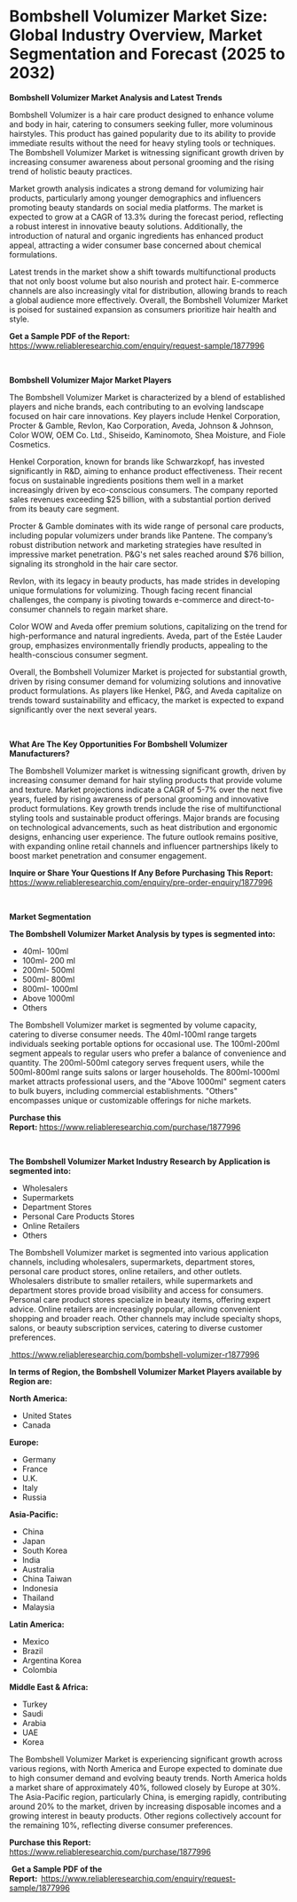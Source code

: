 <p><h1>Bombshell Volumizer Market Size: Global Industry Overview, Market Segmentation and Forecast (2025 to 2032)</h1></p><p><strong>Bombshell Volumizer Market Analysis and Latest Trends</strong></p>
<p><p>Bombshell Volumizer is a hair care product designed to enhance volume and body in hair, catering to consumers seeking fuller, more voluminous hairstyles. This product has gained popularity due to its ability to provide immediate results without the need for heavy styling tools or techniques. The Bombshell Volumizer Market is witnessing significant growth driven by increasing consumer awareness about personal grooming and the rising trend of holistic beauty practices.</p><p>Market growth analysis indicates a strong demand for volumizing hair products, particularly among younger demographics and influencers promoting beauty standards on social media platforms. The market is expected to grow at a CAGR of 13.3% during the forecast period, reflecting a robust interest in innovative beauty solutions. Additionally, the introduction of natural and organic ingredients has enhanced product appeal, attracting a wider consumer base concerned about chemical formulations. </p><p>Latest trends in the market show a shift towards multifunctional products that not only boost volume but also nourish and protect hair. E-commerce channels are also increasingly vital for distribution, allowing brands to reach a global audience more effectively. Overall, the Bombshell Volumizer Market is poised for sustained expansion as consumers prioritize hair health and style.</p></p>
<p><strong>Get a Sample PDF of the Report:&nbsp;</strong> <a href="https://www.reliableresearchiq.com/enquiry/request-sample/1877996?utm_campaign=1123&utm_medium=2&utm_source=Github&utm_content=ia&utm_term=15042025&utm_id=bombshell-volumizer">https://www.reliableresearchiq.com/enquiry/request-sample/1877996</a></p>
<p>&nbsp;</p>
<p><strong>Bombshell Volumizer Major Market Players</strong></p>
<p><p>The Bombshell Volumizer Market is characterized by a blend of established players and niche brands, each contributing to an evolving landscape focused on hair care innovations. Key players include Henkel Corporation, Procter & Gamble, Revlon, Kao Corporation, Aveda, Johnson & Johnson, Color WOW, OEM Co. Ltd., Shiseido, Kaminomoto, Shea Moisture, and Fiole Cosmetics.</p><p>Henkel Corporation, known for brands like Schwarzkopf, has invested significantly in R&D, aiming to enhance product effectiveness. Their recent focus on sustainable ingredients positions them well in a market increasingly driven by eco-conscious consumers. The company reported sales revenues exceeding $25 billion, with a substantial portion derived from its beauty care segment.</p><p>Procter & Gamble dominates with its wide range of personal care products, including popular volumizers under brands like Pantene. The company’s robust distribution network and marketing strategies have resulted in impressive market penetration. P&G's net sales reached around $76 billion, signaling its stronghold in the hair care sector.</p><p>Revlon, with its legacy in beauty products, has made strides in developing unique formulations for volumizing. Though facing recent financial challenges, the company is pivoting towards e-commerce and direct-to-consumer channels to regain market share.</p><p>Color WOW and Aveda offer premium solutions, capitalizing on the trend for high-performance and natural ingredients. Aveda, part of the Estée Lauder group, emphasizes environmentally friendly products, appealing to the health-conscious consumer segment.</p><p>Overall, the Bombshell Volumizer Market is projected for substantial growth, driven by rising consumer demand for volumizing solutions and innovative product formulations. As players like Henkel, P&G, and Aveda capitalize on trends toward sustainability and efficacy, the market is expected to expand significantly over the next several years.</p></p>
<p>&nbsp;</p>
<p><strong>What Are The Key Opportunities For Bombshell Volumizer Manufacturers?</strong></p>
<p><p>The Bombshell Volumizer market is witnessing significant growth, driven by increasing consumer demand for hair styling products that provide volume and texture. Market projections indicate a CAGR of 5-7% over the next five years, fueled by rising awareness of personal grooming and innovative product formulations. Key growth trends include the rise of multifunctional styling tools and sustainable product offerings. Major brands are focusing on technological advancements, such as heat distribution and ergonomic designs, enhancing user experience. The future outlook remains positive, with expanding online retail channels and influencer partnerships likely to boost market penetration and consumer engagement.</p></p>
<p><strong>Inquire or Share Your Questions If Any Before Purchasing This Report:</strong> <a href="https://www.reliableresearchiq.com/enquiry/pre-order-enquiry/1877996?utm_campaign=1123&utm_medium=2&utm_source=Github&utm_content=ia&utm_term=15042025&utm_id=bombshell-volumizer">https://www.reliableresearchiq.com/enquiry/pre-order-enquiry/1877996</a></p>
<p>&nbsp;</p>
<p><strong>Market Segmentation</strong></p>
<p><strong>The Bombshell Volumizer Market Analysis by types is segmented into:</strong></p>
<p><ul><li>40ml- 100ml</li><li>100ml- 200 ml</li><li>200ml- 500ml</li><li>500ml- 800ml</li><li>800ml- 1000ml</li><li>Above 1000ml</li><li>Others</li></ul></p>
<p><p>The Bombshell Volumizer market is segmented by volume capacity, catering to diverse consumer needs. The 40ml-100ml range targets individuals seeking portable options for occasional use. The 100ml-200ml segment appeals to regular users who prefer a balance of convenience and quantity. The 200ml-500ml category serves frequent users, while the 500ml-800ml range suits salons or larger households. The 800ml-1000ml market attracts professional users, and the "Above 1000ml" segment caters to bulk buyers, including commercial establishments. "Others" encompasses unique or customizable offerings for niche markets.</p></p>
<p><strong>Purchase this Report:&nbsp;</strong><a href="https://www.reliableresearchiq.com/purchase/1877996?utm_campaign=1123&utm_medium=2&utm_source=Github&utm_content=ia&utm_term=15042025&utm_id=bombshell-volumizer">https://www.reliableresearchiq.com/purchase/1877996</a></p>
<p>&nbsp;</p>
<p><strong>The Bombshell Volumizer Market Industry Research by Application is segmented into:</strong></p>
<p><ul><li>Wholesalers</li><li>Supermarkets</li><li>Department Stores</li><li>Personal Care Products Stores</li><li>Online Retailers</li><li>Others</li></ul></p>
<p><p>The Bombshell Volumizer market is segmented into various application channels, including wholesalers, supermarkets, department stores, personal care product stores, online retailers, and other outlets. Wholesalers distribute to smaller retailers, while supermarkets and department stores provide broad visibility and access for consumers. Personal care product stores specialize in beauty items, offering expert advice. Online retailers are increasingly popular, allowing convenient shopping and broader reach. Other channels may include specialty shops, salons, or beauty subscription services, catering to diverse customer preferences.</p></p>
<p><a href="https://www.reliableresearchiq.com/bombshell-volumizer-r1877996?utm_campaign=1123&utm_medium=2&utm_source=Github&utm_content=ia&utm_term=15042025&utm_id=bombshell-volumizer">&nbsp;https://www.reliableresearchiq.com/bombshell-volumizer-r1877996</a></p>
<p><strong>In terms of Region, the Bombshell Volumizer Market Players available by Region are:</strong></p>
<p>
    <p> <strong> North America: </strong>
        <ul>
            <li>United States</li>
            <li>Canada</li>
        </ul>
        </p> 
    <p> <strong> Europe: </strong>
        <ul>
            <li>Germany</li>
            <li>France</li>
            <li>U.K.</li>
            <li>Italy</li>
            <li>Russia</li>
        </ul>
        </p> 
    <p> <strong> Asia-Pacific: </strong>
        <ul>
            <li>China</li>
            <li>Japan</li>
            <li>South Korea</li>
            <li>India</li>
            <li>Australia</li>
            <li>China Taiwan</li>
            <li>Indonesia</li>
            <li>Thailand</li>
            <li>Malaysia</li>
        </ul>
        </p> 
    <p> <strong> Latin America: </strong>
        <ul>
            <li>Mexico</li>
            <li>Brazil</li>
            <li>Argentina Korea</li>
            <li>Colombia</li>
        </ul>
        </p> 
    <p> <strong> Middle East & Africa: </strong>
        <ul>
            <li>Turkey</li>
            <li>Saudi</li>
            <li>Arabia</li>
            <li>UAE</li>
            <li>Korea</li>
        </ul>
    </p>
    </p>
<p><p>The Bombshell Volumizer Market is experiencing significant growth across various regions, with North America and Europe expected to dominate due to high consumer demand and evolving beauty trends. North America holds a market share of approximately 40%, followed closely by Europe at 30%. The Asia-Pacific region, particularly China, is emerging rapidly, contributing around 20% to the market, driven by increasing disposable incomes and a growing interest in beauty products. Other regions collectively account for the remaining 10%, reflecting diverse consumer preferences.</p></p>
<p><strong>Purchase this Report: </strong><a href="https://www.reliableresearchiq.com/purchase/1877996?utm_campaign=1123&utm_medium=2&utm_source=Github&utm_content=ia&utm_term=15042025&utm_id=bombshell-volumizer">https://www.reliableresearchiq.com/purchase/1877996</a></p>
<p>&nbsp;<strong>Get a Sample PDF of the Report:&nbsp;&nbsp;</strong><a href="https://www.reliableresearchiq.com/enquiry/request-sample/1877996?utm_campaign=1123&utm_medium=2&utm_source=Github&utm_content=ia&utm_term=15042025&utm_id=bombshell-volumizer">https://www.reliableresearchiq.com/enquiry/request-sample/1877996</a></p>
<p><strong></strong></p>
<p><p></p><p></p><p></p></p>